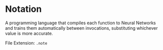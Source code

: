 # Notation

A programming language that compiles each function to Neural Networks and trains
them automatically between invocations, substituting whichever value is more
accurate.

File Extension: `.note`
